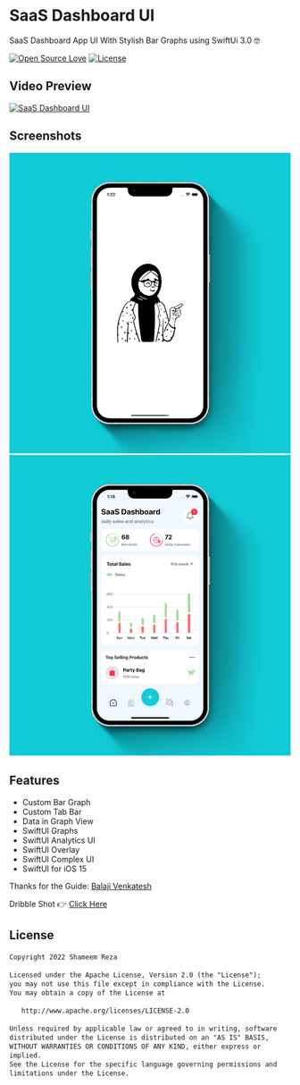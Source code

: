 # SaaS Dashboard UI

SaaS Dashboard App UI With Stylish Bar Graphs using SwiftUi 3.0 🤓

[![Open Source Love](https://badges.frapsoft.com/os/v1/open-source.svg?v=102)](https://opensource.org/licenses/Apache-2.0)
[![License](https://img.shields.io/badge/license-Apache%202.0-blue.svg)](https://github.com/shameemreza/SaaSDashboard/blob/main/LICENSE)


## Video Preview

[![SaaS Dashboard UI](https://img.youtube.com/vi/dBDAIMmoJUU/0.jpg)](https://youtu.be/dBDAIMmoJUU "SaaS Dashboard UI")

## Screenshots

<img src="row/preview-1.png">
<img src="row/preview-2.png">

## Features

* Custom Bar Graph
* Custom Tab Bar
* Data in Graph View
* SwiftUI Graphs
* SwiftUI Analytics UI
* SwiftUI Overlay
* SwiftUI Complex UI
* SwiftUI for iOS 15

Thanks for the Guide: [Balaji Venkatesh](https://kavsoft.dev)

Dribble Shot 👉 [Click Here](https://dribbble.com/shots/17731615-SaaS-Dashboard-App-UI-With-Stylish-Bar-Graphs)

## License

```
Copyright 2022 Shameem Reza

Licensed under the Apache License, Version 2.0 (the "License");
you may not use this file except in compliance with the License.
You may obtain a copy of the License at

   http://www.apache.org/licenses/LICENSE-2.0

Unless required by applicable law or agreed to in writing, software
distributed under the License is distributed on an "AS IS" BASIS,
WITHOUT WARRANTIES OR CONDITIONS OF ANY KIND, either express or implied.
See the License for the specific language governing permissions and
limitations under the License.
```
